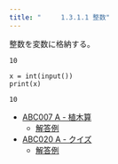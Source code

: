```yaml
---
title: "　　　1.3.1.1 整数"
---
```


整数を変数に格納する。

```text:入力
10
```

```python:サンプルコード
x = int(input())
print(x)
```

```text:実行結果
10
```

- [ABC007 A - 植木算](https://atcoder.jp/contests/abc007/tasks/abc007_1)
    - [解答例](https://atcoder.jp/contests/abc007/submissions/14933477)
- [ABC020 A - クイズ](https://atcoder.jp/contests/abc020/tasks/abc020_a)
    - [解答例](https://atcoder.jp/contests/abc020/submissions/14933520)